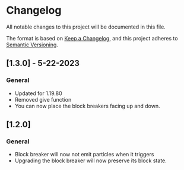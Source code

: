 # Changelog

All notable changes to this project will be documented in this file.

The format is based on [Keep a Changelog](https://keepachangelog.com/en/1.0.0/), and this project adheres to [Semantic Versioning](https://semver.org/spec/v2.0.0.html).

## [1.3.0] - 5-22-2023
### General
- Updated for 1.19.80
- Removed give function
- You can now place the block breakers facing up and down.

## [1.2.0]
### General
- Block breaker will now not emit particles when it triggers
- Upgrading the block breaker will now preserve its block state.